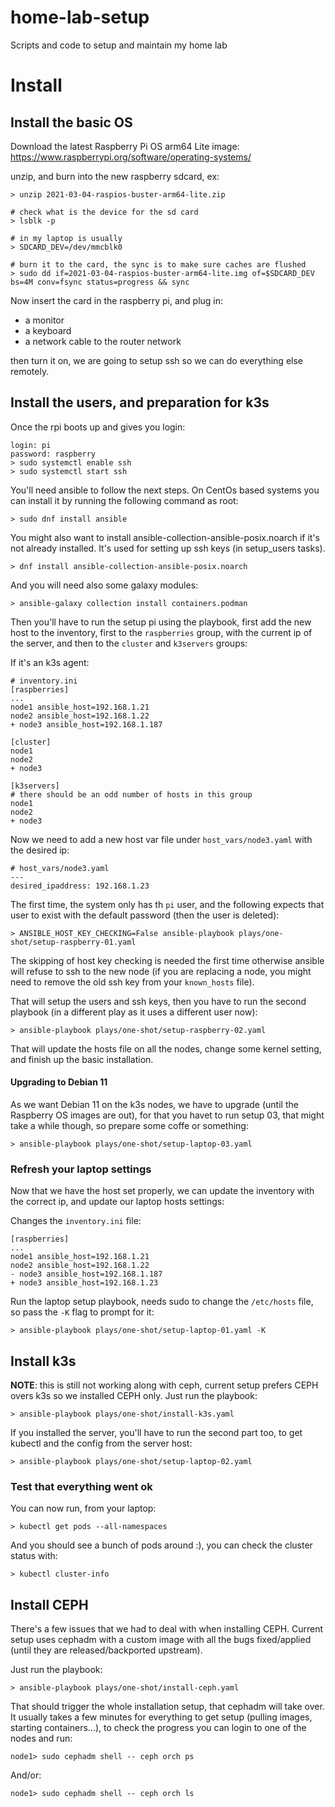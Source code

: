 # home-lab-setup
Scripts and code to setup and maintain my home lab

# Install
## Install the basic OS
Download the latest Raspberry Pi OS arm64 Lite image:
https://www.raspberrypi.org/software/operating-systems/

unzip, and burn into the new raspberry sdcard, ex:
```
> unzip 2021-03-04-raspios-buster-arm64-lite.zip

# check what is the device for the sd card
> lsblk -p

# in my laptop is usually
> SDCARD_DEV=/dev/mmcblk0

# burn it to the card, the sync is to make sure caches are flushed
> sudo dd if=2021-03-04-raspios-buster-arm64-lite.img of=$SDCARD_DEV bs=4M conv=fsync status=progress && sync
```

Now insert the card in the raspberry pi, and plug in:
* a monitor
* a keyboard
* a network cable to the router network

then turn it on, we are going to setup ssh so we can do everything else
remotely.

## Install the users, and preparation for k3s
Once the rpi boots up and gives you login:
```
login: pi
password: raspberry
> sudo systemctl enable ssh
> sudo systemctl start ssh
```

You'll need ansible to follow the next steps. On CentOs based systems you can
install it by running the following command as root:
```
> sudo dnf install ansible
```

You might also want to install ansible-collection-ansible-posix.noarch if it's
not already installed. It's used for setting up ssh keys (in setup_users tasks).

```
> dnf install ansible-collection-ansible-posix.noarch
```

And you will need also some galaxy modules:
```
> ansible-galaxy collection install containers.podman
```

Then you'll have to run the setup pi using the playbook, first add the new host
to the inventory, first to the `raspberries` group, with the current ip of the
server, and then to the `cluster` and `k3servers` groups:

If it's an k3s agent:
```
# inventory.ini
[raspberries]
...
node1 ansible_host=192.168.1.21
node2 ansible_host=192.168.1.22
+ node3 ansible_host=192.168.1.187

[cluster]
node1
node2
+ node3

[k3servers]
# there should be an odd number of hosts in this group
node1
node2
+ node3
```

Now we need to add a new host var file under `host_vars/node3.yaml` with the
desired ip:
```
# host_vars/node3.yaml
---
desired_ipaddress: 192.168.1.23
```


The first time, the system only has th `pi` user, and the following expects
that user to exist with the default password (then the user is deleted):
```
> ANSIBLE_HOST_KEY_CHECKING=False ansible-playbook plays/one-shot/setup-raspberry-01.yaml
```

The skipping of host key checking is needed the first time otherwise ansible
will refuse to ssh to the new node (if you are replacing a node, you might need
to remove the old ssh key from your `known_hosts` file).

That will setup the users and ssh keys, then you have to run the second
playbook (in a different play as it uses a different user now):
```
> ansible-playbook plays/one-shot/setup-raspberry-02.yaml
```

That will update the hosts file on all the nodes, change some kernel setting,
and finish up the basic installation.


#### Upgrading to Debian 11
As we want Debian 11 on the k3s nodes, we have to upgrade (until the Raspberry
OS images are out), for that you havet to run setup 03, that might take a
while though, so prepare some coffe or something:
```
> ansible-playbook plays/one-shot/setup-laptop-03.yaml
```

### Refresh your laptop settings
Now that we have the host set properly, we can update the inventory with the
correct ip, and update our laptop hosts settings:

Changes the `inventory.ini` file:
```
[raspberries]
...
node1 ansible_host=192.168.1.21
node2 ansible_host=192.168.1.22
- node3 ansible_host=192.168.1.187
+ node3 ansible_host=192.168.1.23
```

Run the laptop setup playbook, needs sudo to change the `/etc/hosts` file, so
pass the `-K` flag to prompt for it:
```
> ansible-playbook plays/one-shot/setup-laptop-01.yaml -K
```

## Install k3s
__NOTE__: this is still not working along with ceph, current setup prefers CEPH
overs k3s so we installed CEPH only.
Just run the playbook:
```
> ansible-playbook plays/one-shot/install-k3s.yaml
```

If you installed the server, you'll have to run the second part too, to get
kubectl and the config from the server host:
```
> ansible-playbook plays/one-shot/setup-laptop-02.yaml
```

### Test that everything went ok

You can now run, from your laptop:
```
> kubectl get pods --all-namespaces
```

And you should see a bunch of pods around :), you can check the cluster status
with:
```
> kubectl cluster-info
```

## Install CEPH
There's a few issues that we had to deal with when installing CEPH.
Current setup uses cephadm with a custom image with all the bugs fixed/applied
(until they are released/backported upstream).


Just run the playbook:
```
> ansible-playbook plays/one-shot/install-ceph.yaml
```

That should trigger the whole installation setup, that cephadm will take over.
It usually takes a few minutes for everything to get setup (pulling images,
starting containers...), to check the progress you can login to one of the
nodes and run:
```
node1> sudo cephadm shell -- ceph orch ps
```
And/or:
```
node1> sudo cephadm shell -- ceph orch ls
```
